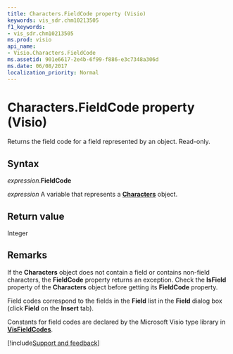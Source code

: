 ```yaml
---
title: Characters.FieldCode property (Visio)
keywords: vis_sdr.chm10213505
f1_keywords:
- vis_sdr.chm10213505
ms.prod: visio
api_name:
- Visio.Characters.FieldCode
ms.assetid: 901e6617-2e4b-6f99-f886-e3c7348a306d
ms.date: 06/08/2017
localization_priority: Normal
---
```



# Characters.FieldCode property (Visio)

Returns the field code for a field represented by an object. Read-only.


## Syntax

_expression_.**FieldCode**

_expression_ A variable that represents a **[Characters](Visio.Characters.md)** object.


## Return value

Integer


## Remarks

If the  **Characters** object does not contain a field or contains non-field characters, the **FieldCode** property returns an exception. Check the **IsField** property of the **Characters** object before getting its **FieldCode** property.

Field codes correspond to the fields in the  **Field** list in the **Field** dialog box (click **Field** on the **Insert** tab).

Constants for field codes are declared by the Microsoft Visio type library in  **[VisFieldCodes](Visio.visfieldcodes.md)**.

[!include[Support and feedback](~/includes/feedback-boilerplate.md)]